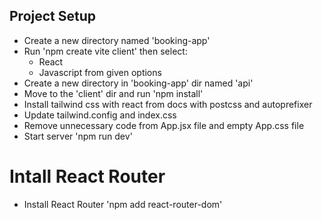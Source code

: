 ## Project Setup
- Create a new directory named 'booking-app'
- Run 'npm create vite client' then select:
    - React
    - Javascript
from given options
- Create a new directory in 'booking-app' dir named 'api'
- Move to the 'client' dir and run 'npm install'
- Install tailwind css with react from docs with postcss and autoprefixer
- Update tailwind.config and index.css
- Remove unnecessary code from App.jsx file and empty App.css file
- Start server 'npm run dev'

# Intall React Router
- Install React Router 'npm add react-router-dom'
